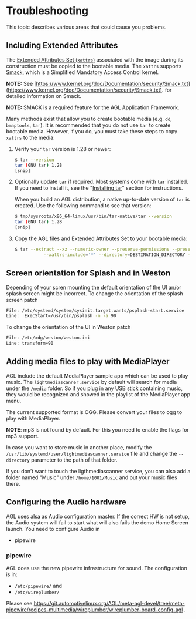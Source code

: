 # Troubleshooting

This topic describes various areas that could cause you problems. 

## Including Extended Attributes

The
[Extended Attributes Set (`xattrs`)](https://linux-audit.com/using-xattrs-extended-attributes-on-linux/)
associated with the image during its construction must be copied to
the bootable media.
The `xattrs` supports
[Smack](https://en.wikipedia.org/wiki/Smack_(software)), which is a
Simplified Mandatory Access Control kernel.

**NOTE:** See
  [https://www.kernel.org/doc/Documentation/security/Smack.txt](https://www.kernel.org/doc/Documentation/security/Smack.txt).
  for detailed information on Smack.

**NOTE:** SMACK is a required feature for the AGL Application Framework.

Many methods exist that allow you to create bootable media (e.g. `dd`, `bmaptools`,
`tar`).
It is recommended that you do not use `tar` to create bootable media.
However, if you do, you must take these steps to copy `xattrs` to the media:

1. Verify your `tar` version is 1.28 or newer:

   ```bash
   $ tar --version
   tar (GNU tar) 1.28
   [snip]
   ```

2. Optionally update `tar` if required.
   Most systems come with `tar` installed.
   If you need to install it, see the
   "[Installing tar](https://www.howtoforge.com/tutorial/linux-tar-command/#installing-tar)"
   section for instructions.

   When you build an AGL distribution, a native up-to-date version of
   `tar` is created.
   Use the following command to see that version:

   ```bash
   $ tmp/sysroots/x86_64-linux/usr/bin/tar-native/tar --version
   tar (GNU tar) 1.28
   [snip]
   ```

3. Copy the AGL files and Extended Attributes Set to your bootable media:

   ```bash
   $ tar --extract --xz --numeric-owner --preserve-permissions --preserve-order --totals \
              --xattrs-include='*' --directory=DESTINATION_DIRECTORY --file=agl-demo-platform.....tar.xz
   ```

## Screen orientation for Splash and in Weston

Depending of your scren mounting the default orientation of the UI an/or splash screen might be incorrect.
To change the orientation of the splash screen patch

```bash
File: /etc/systemd/system/sysinit.target.wants/psplash-start.service
Line:  ExecStart=/usr/bin/psplash -n -a 90
```

To change the orientation of the UI in Weston patch

```bash
File: /etc/xdg/weston/weston.ini
Line: transform=90
```

## Adding media files to play with MediaPlayer

AGL include the default MediaPlayer sample app which can be used to play music. The `lightmediascanner.service` by default will search for media under the `/media` folder. So if you plug in any USB stick containing music, they would be recognized and showed in the playlist of the MediaPlayer app menu.

The current supported format is OGG. Please convert your files to ogg to play with MediaPlayer.

**NOTE**: mp3 is not found by default. For this you need to enable the flags for mp3 support.

In case you want to store music in another place, modify the `/usr/lib/systemd/user/lightmediascanner.service` file and change the `--directory` parameter to the path of that folder.

If you don’t want to touch the ligthmediascanner service, you can also add a folder named "Music" under `/home/1001/Music` and put your music files there.

## Configuring the Audio hardware

AGL uses alsa as Audio configuration master. If the correct HW is not setup, the Audio system will fail to start what will also fails the demo Home Screen launch.
You need to configure Audio in

* pipewire

### pipewire

AGL does use the new pipewire infrastructure for sound.
The configuration is in:

* `/etc/pipewire/`
and
* `/etc/wireplumber/`

Please see https://git.automotivelinux.org/AGL/meta-agl-devel/tree/meta-pipewire/recipes-multimedia/wireplumber/wireplumber-board-config-agl .
